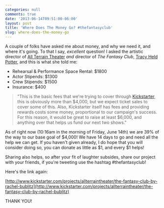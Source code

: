 ```yaml
---
categories: null
comments: true
date: '2013-06-14T09:51:00-06:00'
layout: post
title: 'Where Does The Money Go? #thefantasyclub'
slug: where-does-the-money-go
---
```


A couple of folks have asked me about money, and why we need it, and where it's going. To that I say, *excellent* question! I asked the artistic director of [All Terrain Theater](http://allterraintheater.org/) *and* director of *The Fantasy Club*, [Tracy Held Potter](https://www.facebook.com/TracyHeldPotter?fref=ts), and this is what she told me:

* Rehearsal & Performance Space Rental: $1800
* Actor Stipends: $1300
* Crew Stipends: $1500
* Insurance: $400

>"This is the basic fees that we're trying to cover through [Kickstarter](http://www.kickstarter.com/projects/allterraintheater/the-fantasy-club-by-rachel-bublitz), this is obviously more than $4,000, but we expect ticket sales to cover some of this. Also, Kickstarter itself has fees and providing rewards costs some money, proportional to our campaign's success. For this reason, it would be great to raise at least $6,000, and anything over that helps us fund our next two shows."

As of right now (10:16am in the morning of Friday, June 14th) we are 39% of the way to our base goal of $4,000! We have 14 days to go and need all the help we can get. If you haven't given already, I do hope that you will consider doing so, you can donate as little as $1, and every $1 helps! 

Sharing also helps, so after your fit of laughter subsides, share our project with your friends, if you're tweeting use the hashtag #thefantasyclub!

Here's the link again:

[http://www.kickstarter.com/projects/allterraintheater/the-fantasy-club-by-rachel-bublitz](http://www.kickstarter.com/projects/allterraintheater/the-fantasy-club-by-rachel-bublitz)

THANK YOU!